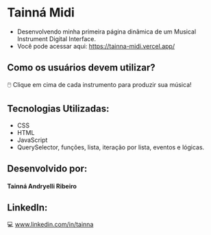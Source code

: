 # Tainná Midi
* Desenvolvendo minha primeira página dinâmica de um Musical Instrument Digital Interface.
* Você pode acessar aqui: https://tainna-midi.vercel.app/

## Como os usuários devem utilizar?
🖱️ Clique em cima de cada instrumento para produzir sua música!

## Tecnologias Utilizadas:
* CSS
* HTML
* JavaScript
* QuerySelector, funções, lista, iteração por lista, eventos e lógicas.

## Desenvolvido por:
#### Tainná Andryelli Ribeiro

## LinkedIn:
💻 www.linkedin.com/in/tainna


